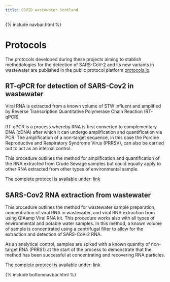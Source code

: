 ```yaml
---
title: COVID wastewater Scotland
---
```

{% include navbar.html %} 
# Protocols
The protocols developed during these projects aiming to stablish methodologies for the detection 
of SARS-CoV-2 and its new variants in wastewater are published in the public protocol platform [protocols.io](https://www.protocols.io).

## RT-qPCR for detection of SARS-Cov2 in wastewater

Viral RNA is extracted from a known volume of STW influent and amplified by Reverse Transcription Quantitative Polymerase Chain Reaction (RT-qPCR)

RT-qPCR is a process whereby RNA is first converted to complementary DNA (cDNA) after which it can undergo amplification and quantification via PCR. The amplification of a non-target sequence, in this case the Porcine Reproductive and Respiratory Syndrome Virus (PRRSV), can also be carried out to act as an internal control.

This procedure outlines the method for amplification and quantification of the RNA extracted from Crude Sewage samples but could equally apply to other RNA extracted from other types of environmental sample.

The complete protocol is available under:
[link](https://protocols.io/view/rt-qpcr-for-detection-of-sars-cov-2-in-wastewater-bzwap7ae)

## SARS-Cov2 RNA extraction from wastewater

This procedure outlines the method for wastewater sample preparation, concentration of viral RNA in wastewater, and viral RNA extraction from using QIAamp Viral RNA kit. This procedure works also with all types of environmental and potable water samples.
In this method, a known volume of sample is concentrated using a centrifugal filter to allow for the extraction and detection of SARS-CoV-2 RNA.

As an analytical control, samples are spiked with a known quantity of non-target RNA (PRRS1) at the start of the process to demonstrate that the method has been successful at concentrating and recovering RNA particles.

The complete protocol is available under:
[link](https://protocols.io/view/rna-extraction-from-wastewater-for-detection-of-sa-bzv5p686)

{% include bottomnavbar.html %}
